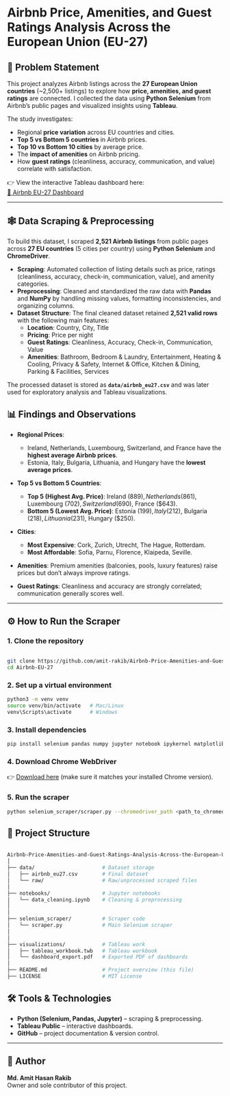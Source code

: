 # Airbnb Price, Amenities, and Guest Ratings Analysis Across the European Union (EU-27)

## 📌 Problem Statement  
This project analyzes Airbnb listings across the **27 European Union countries** (~2,500+ listings) to explore how **price, amenities, and guest ratings** are connected. I collected the data using **Python Selenium** from Airbnb’s public pages and visualized insights using **Tableau**.  

The study investigates:  
- Regional **price variation** across EU countries and cities.  
- **Top 5 vs Bottom 5 countries** in Airbnb prices.  
- **Top 10 vs Bottom 10 cities** by average price.  
- The **impact of amenities** on Airbnb pricing.  
- How **guest ratings** (cleanliness, accuracy, communication, and value) correlate with satisfaction.  

👉 View the interactive Tableau dashboard here:  
[🔗 Airbnb EU-27 Dashboard](https://public.tableau.com/app/profile/md.amit.hasan.rakib/viz/Book1_17560994270280/Story1?publish=yes)  

---

## 🕸️ Data Scraping & Preprocessing  

To build this dataset, I scraped **2,521 Airbnb listings** from public pages across **27 EU countries** (5 cities per country) using **Python Selenium** and **ChromeDriver**.  

- **Scraping**: Automated collection of listing details such as price, ratings (cleanliness, accuracy, check-in, communication, value), and amenity categories.  
- **Preprocessing**: Cleaned and standardized the raw data with **Pandas** and **NumPy** by handling missing values, formatting inconsistencies, and organizing columns.  
- **Dataset Structure**: The final cleaned dataset retained **2,521 valid rows** with the following main features:  
  - **Location**: Country, City, Title  
  - **Pricing**: Price per night  
  - **Guest Ratings**: Cleanliness, Accuracy, Check-in, Communication, Value  
  - **Amenities**: Bathroom, Bedroom & Laundry, Entertainment, Heating & Cooling, Privacy & Safety, Internet & Office, Kitchen & Dining, Parking & Facilities, Services  

The processed dataset is stored as **`data/airbnb_eu27.csv`** and was later used for exploratory analysis and Tableau visualizations.  

## 📊 Findings and Observations  

- **Regional Prices**:  
  - Ireland, Netherlands, Luxembourg, Switzerland, and France have the **highest average Airbnb prices**.  
  - Estonia, Italy, Bulgaria, Lithuania, and Hungary have the **lowest average prices**.  

- **Top 5 vs Bottom 5 Countries**:  
  - **Top 5 (Highest Avg. Price)**: Ireland ($889), Netherlands ($861), Luxembourg ($702), Switzerland ($690), France ($643).  
  - **Bottom 5 (Lowest Avg. Price)**: Estonia ($199), Italy ($212), Bulgaria ($218), Lithuania ($231), Hungary ($250).  

- **Cities**:  
  - **Most Expensive**: Cork, Zurich, Utrecht, The Hague, Rotterdam.  
  - **Most Affordable**: Sofia, Parnu, Florence, Klaipeda, Seville.  

- **Amenities**: Premium amenities (balconies, pools, luxury features) raise prices but don’t always improve ratings.  
- **Guest Ratings**: Cleanliness and accuracy are strongly correlated; communication generally scores well.  

---

## ⚙️ How to Run the Scraper  

### 1. Clone the repository  
```bash

git clone https://github.com/amit-rakib/Airbnb-Price-Amenities-and-Guest-Ratings-Analysis-Across-the-European-Union-EU-27.git
cd Airbnb-EU-27
```

### 2. Set up a virtual environment
```bash
python3 -m venv venv
source venv/bin/activate   # Mac/Linux
venv\Scripts\activate      # Windows
```

### 3. Install dependencies  
```bash
pip install selenium pandas numpy jupyter notebook ipykernel matplotlib seaborn
```
### 4. Download Chrome WebDriver  
👉 [Download here](https://chromedriver.chromium.org/downloads) (make sure it matches your installed Chrome version).  

### 5. Run the scraper  
```bash
python selenium_scraper/scraper.py --chromedriver_path <path_to_chromedriver>
```
## 📂 Project Structure
```bash

Airbnb-Price-Amenities-and-Guest-Ratings-Analysis-Across-the-European-Union-EU-27/
│
├── data/                      # Dataset storage
│   ├── airbnb_eu27.csv        # Final dataset
│   └── raw/                   # Raw/unprocessed scraped files
│
├── notebooks/                 # Jupyter notebooks
│   └── data_cleaning.ipynb    # Cleaning & preprocessing
│   
│
├── selenium_scraper/          # Scraper code
│   └── scraper.py             # Main Selenium scraper
│   
│
├── visualizations/            # Tableau work
│   ├── tableau_workbook.twb   # Tableau workbook
│   └── dashboard_export.pdf   # Exported PDF of dashboards
│
├── README.md                  # Project overview (this file)
├── LICENSE                    # MIT License

```

## 🛠️ Tools & Technologies  
- **Python (Selenium, Pandas, Jupyter)** – scraping & preprocessing.  
- **Tableau Public** – interactive dashboards.  
- **GitHub** – project documentation & version control.  

---

## 👤 Author  
**Md. Amit Hasan Rakib**  
Owner and sole contributor of this project.  




